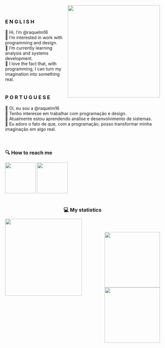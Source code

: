 <img align="right" width="300px" style="margin-top:-20px"  src="https://sdk.bitmoji.com/render/panel/e0c8b93f-c246-46e8-9db2-ec0cb01ec9eb-67a3fa3e-0a61-4a4d-8582-980e3fb56b90-v1.png?transparent=1&palette=1" width="300" height="300" class="media-object  img-responsive img-thumbnail">
   
   <h3>E N G L I S H </h3> 
   👋 Hi, I’m @raquelm16 <br>
   👀 I’m interested in work with programming and design. <br>
   🌱 I’m currently learning analysis and systems development. <br>
   💞️ I love the fact that, with programming, I can turn my imagination into something real. <br>
   <br>
   <h3>P O R T U G U E S E </h3>
   👋 Oi, eu sou a @raquelm16 <br>
   👀 Tenho interesse em trabalhar com programação e design. <br>
   🌱 Atualmente estou aprendendo análise e desenvolvimento de sistemas. <br>
   💞️ Eu adoro o fato de que, com a programação, posso transformar minha imaginação em algo real. <br>
<br>
<br>

 
<h3 align="left">🔍 How to reach me</h3>

<a href="https://www.linkedin.com/in/raquelmc/"><img src="https://user-images.githubusercontent.com/100868145/170832845-13e0fd24-16f7-4b30-988f-fc01ab7acc40.png" width="100" height="100"  class="media-object  img-responsive img-thumbnail"></a>
<a href="mailto:raquelmc365@gmail.com"><img src="https://user-images.githubusercontent.com/100868145/170833005-34940b65-11c5-486d-900b-6ab72ff895a2.png" width="100" height="100"  class="media-object  img-responsive img-thumbnail"></a>
<br>
<br>
<h3 align="center"> 💻 My statistics</h3> 
<br>
<a href="https://github.com/raquelm16">
    <img align="left" width="250px" style="margin-top:-20px"  src="https://sdk.bitmoji.com/render/panel/c8a02b82-fa5e-4668-933f-b6517c8518b0-67a3fa3e-0a61-4a4d-8582-980e3fb56b90-v1.png?transparent=1&palette=1" width="250" height="250" class="media-object  img-responsive img-thumbnail">
   
  <h3 align="right"><img height="180em" src="https://github-readme-stats-eight-theta.vercel.app/api?username=raquelm16&show_icons=true&theme=algolia&include_all_commits=true&count_private=true"/>
     <br>
  <img height="180em" src="https://github-readme-stats-eight-theta.vercel.app/api/top-langs/?username=raquelm16&layout=compact&langs_count=8&theme=algolia"/></h3>
     <br>
   
